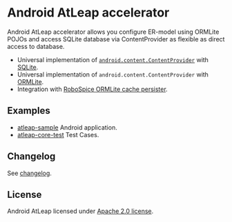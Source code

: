 Android AtLeap accelerator
==========================

Android AtLeap accelerator allows you configure ER-model using ORMLite POJOs and access SQLite database via
 ContentProvider as flexible as direct access to database.

 * Universal implementation of [`android.content.ContentProvider`](http://developer.android.com/guide/topics/providers/content-providers.html) with [SQLite](http://developer.android.com/training/basics/data-storage/databases.html).
 * Universal implementation of `android.content.ContentProvider` with [ORMLite](http://ormlite.com).
 * Integration with [RoboSpice ORMLite cache persister](https://github.com/octo-online/robospice).


## Examples

 * [atleap-sample](https://github.com/blandware/android-atleap/tree/master/atleap-sample) Android application.
 * [atleap-core-test](https://github.com/blandware/android-atleap/tree/master/atleap-core-test) Test Cases.

## Changelog

 See [changelog](https://github.com/blandware/android-atleap/blob/master/CHANGELOG.md).

## License
 Android AtLeap licensed under [Apache 2.0 license](https://github.com/blandware/android-atleap/blob/master/LICENSE).

